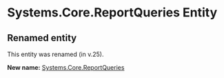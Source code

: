 # Systems.Core.ReportQueries Entity

## Renamed entity

This entity was renamed (in v.25).

**New name:** [Systems.Core.ReportQueries](Systems.Core.ReportQueries.md)

